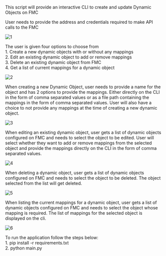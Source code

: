 This script will provide an interactive CLI to create and update Dynamic Objects on FMC

User needs to provide the address and credentials required to make API calls to the FMC

![1](https://user-images.githubusercontent.com/55170586/116532353-c4fc6680-a8fd-11eb-910a-d15a4dbb2541.png)


The user is given four options to choose from\
	1. Create a new dynamic objects with or without any mappings\
	2. Edit an existing dynamic object to add or remove mappings\
	3. Delete an existing dynamic object from FMC\
	4. Get a list of current mappings for a dynamic object

![2](https://user-images.githubusercontent.com/55170586/116532364-c75ec080-a8fd-11eb-8516-ffb7c48be7e9.png)


When creating a new Dynamic Object, user needs to provide a name for the object and has 2 options to provide the mappings. Either directly on the CLI in the form of comma separated values  or as a file path containing the mappings in the form of comma separated values.
User will also have a choice to not provide any mappings at the time of creating a new dynamic object.

![3](https://user-images.githubusercontent.com/55170586/116532367-c9288400-a8fd-11eb-81fc-b5c84cb4b81a.png)


When editing an existing dynamic object, user gets a list of dynamic objects  configured on FMC and needs to select the object to be edited. User will select whether they want to add or remove mappings from the selected object and provide the mappings directly on the CLI in the form of comma separated values. 


![4](https://user-images.githubusercontent.com/55170586/116532375-caf24780-a8fd-11eb-8ccb-ac2c0ec67891.png)

When deleting a dynamic object, user gets a list of dynamic objects configured on FMC and needs to select the object to be deleted. The object selected from the list will get deleted.


![5](https://user-images.githubusercontent.com/55170586/116532379-cb8ade00-a8fd-11eb-9cfd-0c4bac329ea9.png)


When listing the current mappings for a dynamic object, user gets a list of dynamic objects configured on FMC and needs to select the object whose mapping is required. The list of mappings for the selected object is displayed on the cli.

![6](https://user-images.githubusercontent.com/55170586/116532382-cc237480-a8fd-11eb-95e2-f6dc47d79879.png)



To run the application follow the steps below:\
	1. pip install -r requirements.txt\
	2. python main.py
